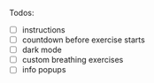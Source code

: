 Todos:

- [ ] instructions
- [ ] countdown before exercise starts
- [ ] dark mode
- [ ] custom breathing exercises
- [ ] info popups
